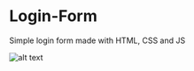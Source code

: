 # Login-Form
Simple login form made with HTML, CSS and JS


![alt text](https://by3302files.storage.live.com/y4pH8aIiGJH_1VHFmaGWbYoXjm2Eg199hskFtCCyGXbnNyurIDtBcdFQQLOz0u3SC4xZ8pv8sm1LH-fyZJJD_kVQqObIahCOKrgHEOq2aWCflloNw7A7GcPn-mHm90zy0EyWetTngpEAAydiCbGoVPgxme7X3Ec8FibWFP5pesyj-1dwtrFIjXOBVt7zDz23m64/image.png?psid=1&width=1538&height=746)
